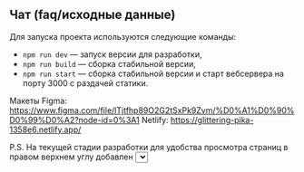 ## Чат (faq/исходные данные)

Для запуска проекта используются следующие команды:

- `npm run dev` — запуск версии для разработки,
- `npm run build` — сборка стабильной версии,
- `npm run start` — сборка стабильной версии и старт вебсервера на порту 3000 с раздачей статики.

Макеты Figma: https://www.figma.com/file/lTjtfhp89O2G2tSxPk9Zvm/%D0%A1%D0%90%D0%99%D0%A2?node-id=0%3A1
Netlify: https://glittering-pika-1358e6.netlify.app/

P.S. На текущей стадии разработки для удобства просмотра страниц в правом верхнем углу добавлен <Select/> для перехода по страницам.